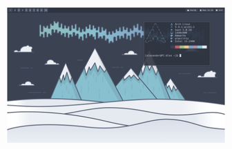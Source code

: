 ![alt text](https://github.com/LotosKaiser04/Dotfiles/blob/main/2020-10-28-184109_1440x900_scrot.png)
